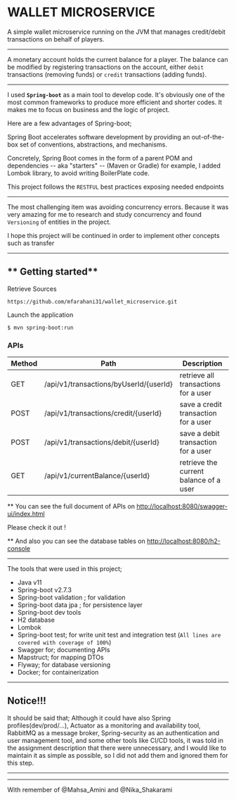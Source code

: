 # WALLET MICROSERVICE

A simple wallet microservice running on the JVM that manages credit/debit transactions on behalf of players.

---
A monetary account holds the current balance for a player. The balance can be modified by registering transactions on
the account, either `debit`
transactions (removing funds) or `credit` transactions (adding funds).

---
I used **`Spring-boot`** as a main tool to develop code. It's obviously one of the most common frameworks to produce
more efficient and shorter codes. It makes me to focus on business and the logic of project.

Here are a few advantages of Spring-boot;

Spring Boot accelerates software development by providing an out-of-the-box set of conventions, abstractions, and
mechanisms.

Concretely, Spring Boot comes in the form of a parent POM and dependencies -- aka "starters" -- (Maven or Gradle) for
example, I added Lombok library, to avoid writing BoilerPlate code.

This project follows the `RESTFUL` best practices exposing needed endpoints

---

The most challenging item was avoiding concurrency errors. Because it was very amazing for me to research and study
concurrency and found `Versioning` of entities in the project.

I hope this project will be continued in order to implement other concepts such as transfer

---

** Getting started**
---
Retrieve Sources

    https://github.com/mfarahani31/wallet_microservice.git

Launch the application

    $ mvn spring-boot:run

### APIs

Method | Path           | Description                    |
-------|----------------|--------------------------------|
GET    | /api/v1/transactions/byUserId/{userId}      | retrieve all transactions for a user|
POST    | /api/v1/transactions/credit/{userId} | save a credit transaction for a user|
POST   | /api/v1/transactions/debit/{userId}   | save a debit transaction for a user |
GET    | /api/v1/currentBalance/{userId}      | retrieve the current balance of a user|

** You can see the full document of APIs
on [http://localhost:8080/swagger-ui/index.html](http://localhost:8080/swagger-ui/)

Please check it out !

** And also you can see the database tables on [http://localhost:8080/h2-console](http://localhost:8080/h2-console)

---

The tools that were used in this project;

- Java v11
- Spring-boot v2.7.3
- Spring-boot validation ; for validation
- Spring-boot data jpa ; for persistence layer
- Spring-boot dev tools
- H2 database
- Lombok
- Spring-boot test; for write unit test and integration test (`All lines are covered with coverage of 100%`)
- Swagger for; documenting APIs
- Mapstruct; for mapping DTOs
- Flyway; for database versioning
- Docker; for containerization

---
Notice!!!
--
It should be said that; Although it could have also Spring profiles(dev/prod/...), Actuator as a monitoring and
availability tool, RabbitMQ as a message broker, Spring-security as an authentication and user management tool, and some
other tools like CI/CD tools, it was told in the assignment description that there were unnecessary, and I would like to
maintain it as simple as possible, so I did not add them and ignored them for this step.

---
---
With remember of @Mahsa_Amini and @Nika_Shakarami
